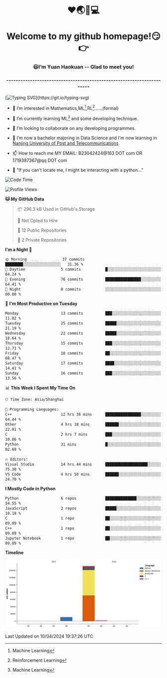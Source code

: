<!--
<div align=center>
  <img width=128 src="image/figure.png">
</div>
-->
<h1 align="center">❤🌏🚩💻</h1>
<h1 align="center">Welcome to my github homepage!😏👉</h1>
<h3 align="center" >😃I’m Yuan Haokuan -- Glad to meet you!</h3>
<h3 align="center" >----------------------------------------------------------------------</h3>

  [![Typing SVG](https://readme-typing-svg.herokuapp.com?font=Fira+Code&pause=1000&random=false&width=450&lines=Here's+my+personal+infomation:)](https://git.io/typing-svg)

- 👀 I’m interested in Mathematics,ML[^1],RL[^2]......(formal)
  
- 🌱 I’m currently learning ML[^1] and some developing technique.
  
- 💞️ I’m looking to collaborate on any developing programmes.
  
- 🍉 I’m now a bachelor majoring in Data Science and I'm now learning in [Nanjing University of Post and Telecommunications](https://www.njupt.edu.cn/main.psp)
  
- 📫 How to reach me MY EMAIL: B23042424@163 DOT com OR 1719387367@qq DOT com

- 🐍 "If you can't locate me, I might be interacting with a python..."

<!--START_SECTION:waka-->
![Code Time](http://img.shields.io/badge/Code%20Time-32%20hrs%2014%20mins-blue)

![Profile Views](http://img.shields.io/badge/Profile%20Views-37-blue)

**🐱 My GitHub Data** 

> 📦 296.3 kB Used in GitHub's Storage 
 > 
> 🚫 Not Opted to Hire
 > 
> 📜 12 Public Repositories 
 > 
> 🔑 2 Private Repositories 
 > 
**I'm a Night 🦉** 

```text
🌞 Morning                37 commits          ████████░░░░░░░░░░░░░░░░░   31.36 % 
🌆 Daytime                5 commits           █░░░░░░░░░░░░░░░░░░░░░░░░   04.24 % 
🌃 Evening                76 commits          ████████████████░░░░░░░░░   64.41 % 
🌙 Night                  0 commits           ░░░░░░░░░░░░░░░░░░░░░░░░░   00.00 % 
```
📅 **I'm Most Productive on Tuesday** 

```text
Monday                   13 commits          ███░░░░░░░░░░░░░░░░░░░░░░   11.02 % 
Tuesday                  25 commits          █████░░░░░░░░░░░░░░░░░░░░   21.19 % 
Wednesday                22 commits          █████░░░░░░░░░░░░░░░░░░░░   18.64 % 
Thursday                 15 commits          ███░░░░░░░░░░░░░░░░░░░░░░   12.71 % 
Friday                   10 commits          ██░░░░░░░░░░░░░░░░░░░░░░░   08.47 % 
Saturday                 17 commits          ████░░░░░░░░░░░░░░░░░░░░░   14.41 % 
Sunday                   16 commits          ███░░░░░░░░░░░░░░░░░░░░░░   13.56 % 
```


📊 **This Week I Spent My Time On** 

```text
🕑︎ Time Zone: Asia/Shanghai

💬 Programming Languages: 
C++                      12 hrs 36 mins      ████████████████░░░░░░░░░   64.44 % 
Other                    4 hrs 18 mins       ██████░░░░░░░░░░░░░░░░░░░   22.01 % 
C                        2 hrs 7 mins        ███░░░░░░░░░░░░░░░░░░░░░░   10.86 % 
Python                   31 mins             █░░░░░░░░░░░░░░░░░░░░░░░░   02.69 % 

🔥 Editors: 
Visual Studio            14 hrs 44 mins      ███████████████████░░░░░░   75.30 % 
VS Code                  4 hrs 50 mins       ██████░░░░░░░░░░░░░░░░░░░   24.70 % 
```

**I Mostly Code in Python** 

```text
Python                   6 repos             ██████████████░░░░░░░░░░░   54.55 % 
JavaScript               2 repos             █████░░░░░░░░░░░░░░░░░░░░   18.18 % 
C                        1 repo              ██░░░░░░░░░░░░░░░░░░░░░░░   09.09 % 
C++                      1 repo              ██░░░░░░░░░░░░░░░░░░░░░░░   09.09 % 
Jupyter Notebook         1 repo              ██░░░░░░░░░░░░░░░░░░░░░░░   09.09 % 
```



**Timeline**

![Lines of Code chart](https://raw.githubusercontent.com/WilbertYuan/WilbertYuan/main/assets/bar_graph.png)


 Last Updated on 10/04/2024 19:37:26 UTC
<!--END_SECTION:waka-->

<!---
WilbertYuan/WilbertYuan is a ✨ special ✨ repository because its `README.md` (this file) appears on your GitHub profile.
You can click the Preview link to take a look at your changes.
--->
[^1]:Machine Learning
[^2]:Reinforcement Learning
